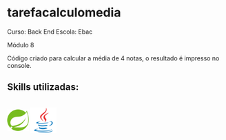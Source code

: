 # tarefacalculomedia

Curso: Back End
Escola: Ebac

Módulo 8

Código criado para calcular a média de 4 notas, o resultado é impresso no console.

## Skills utilizadas:
<div style="display: inline_block"><br>
   <img align="center" alt="Spring" height="50" width="50" src="https://raw.githubusercontent.com/devicons/devicon/master/icons/spring/spring-original.svg">
  <img align="center" alt="Spring" height="60" width="60" src="https://raw.githubusercontent.com/devicons/devicon/master/icons/java/java-original.svg">


